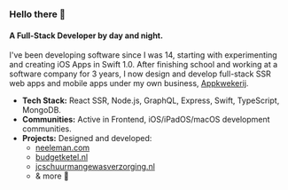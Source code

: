 ### Hello there 👋

#### A Full-Stack Developer by day and night.
I've been developing software since I was 14, starting with experimenting and creating iOS Apps in Swift 1.0. After finishing school and working at a software company for 3 years, I now design and develop full-stack SSR web apps and mobile apps under my own business, [Appkwekerij](https://appkwekerij.nl).

- **Tech Stack:** React SSR, Node.js, GraphQL, Express, Swift, TypeScript, MongoDB.
- **Communities:** Active in Frontend, iOS/iPadOS/macOS development communities.
- **Projects:** Designed and developed:
  - [neeleman.com](https://neeleman.com)
  - [budgetketel.nl](https://budgetketel.nl)
  - [jcschuurmangewasverzorging.nl](https://jcschuurmangewasverzorging.nl)
  - & more 🤫

